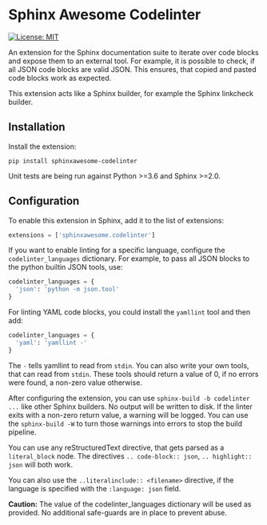 Sphinx Awesome Codelinter
=========================

[![License: MIT](https://img.shields.io/badge/License-MIT-blue.svg)](https://opensource.org/licenses/MIT)

An extension for the Sphinx documentation suite to iterate over code blocks
and expose them to an external tool. For example, it is possible to check, if
all JSON code blocks are valid JSON. This ensures, that copied and pasted code
blocks work as expected.

This extension acts like a Sphinx builder, for example the Sphinx linkcheck
builder. 


Installation
------------

Install the extension:

```console
pip install sphinxawesome-codelinter
```

Unit tests are being run against Python >=3.6 and Sphinx >=2.0. 

Configuration
-------------

To enable this extension in Sphinx, add it to the list of extensions:

```python
extensions = ['sphinxawesome.codelinter']
```

If you want to enable linting for a specific language, configure the
`codelinter_languages` dictionary. For example, to pass all JSON blocks to the
python builtin JSON tools, use:

```python
codelinter_languages = {
  'json': 'python -m json.tool'
}
```

For linting YAML code blocks, you could install the `yamllint` tool and then
add:

```python
codelinter_languages = {
  'yaml': 'yamllint -'
}
```

The `-` tells yamllint to read from `stdin`. You can also write your own
tools, that can read from `stdin`. These tools should return a value of 0, if
no errors were found, a non-zero value otherwise.

After configuring the extension, you can use `sphinx-build -b codelinter ...`
like other Sphinx builders. No output will be written to disk. If the linter
exits with a non-zero return value, a warning will be logged. You can use the
`sphinx-build -W` to turn those warnings into errors to stop the build
pipeline.

You can use any reStructuredText directive, that gets parsed as a
`literal_block` node. The directives `.. code-block:: json`, `.. highlight::
json` will both work. 

You can also use the `..literalinclude:: <filename>` directive, if the
language is specified with the `:language: json` field.

**Caution:** The value of the codelinter_languages dictionary will be used as
provided. No additional safe-guards are in place to prevent abuse.
